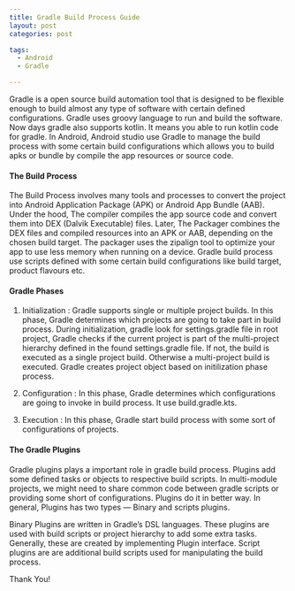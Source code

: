 ```yaml
---
title: Gradle Build Process Guide
layout: post
categories: post

tags:
  - Android
  - Gradle

---
```

Gradle is a open source build automation tool that is designed to be flexible enough to build almost any type of software with certain defined configurations. Gradle uses groovy language to run and build the software. Now days gradle also supports kotlin. It means you able to run kotlin code for gradle. In Android, Android studio use Gradle to manage the build process with some certain build configurations which allows you to build apks or bundle by compile the app resources or source code.

#### The Build Process

The Build Process involves many tools and processes to convert the project into Android Application Package (APK) or Android App Bundle (AAB). Under the hood, The compiler compiles the app source code and convert them into DEX (Dalvik Executable) files. Later, The Packager combines the DEX files and compiled resources into an APK or AAB, depending on the chosen build target. The packager uses the zipalign tool to optimize your app to use less memory when running on a device. Gradle build process use scripts defined with some certain build configurations like build target, product flavours etc.

#### Gradle Phases

1. Initialization : Gradle supports single or multiple project builds. In this phase, Gradle determines which projects are going to take part in build process. During initialization, gradle look for settings.gradle file in root project, Gradle checks if the current project is part of the multi-project hierarchy defined in the found settings.gradle file. If not, the build is executed as a single project build. Otherwise a multi-project build is executed. Gradle creates project object based on initilization phase process.

2. Configuration : In this phase, Gradle determines which configurations are going to invoke in build process. It use build.gradle.kts.

3. Execution : In this phase, Gradle start build process with some sort of configurations of projects.

#### The Gradle Plugins

Gradle plugins plays a important role in gradle build process. Plugins add some defined tasks or objects to respective build scripts. In multi-module projects, we might need to share common code between gradle scripts or providing some short of configurations. Plugins do it in better way. In general, Plugins has two types — Binary and scripts plugins.

Binary Plugins are written in Gradle’s DSL languages. These plugins are used with build scripts or project hierarchy to add some extra tasks. Generally, these are created by implementing Plugin interface. Script plugins are are additional build scripts used for manipulating the build process.

Thank You!






